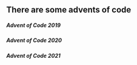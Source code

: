 ## There are some advents of code
##### Advent of Code 2019
##### Advent of Code 2020
##### Advent of Code 2021
